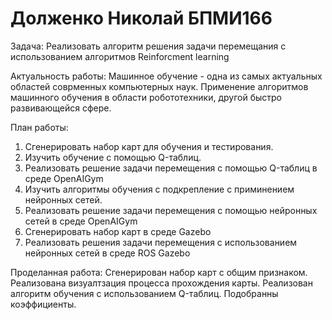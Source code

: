 # Долженко Николай БПМИ166
Задача:
Реализовать алгоритм решения задачи перемещания с использованием алгоритмов Reinforcment learning

Актуальность работы:
Машинное обучение - одна из самых актуальных областей соврменных компьютерных наук. Применение алгоритмов машинного обучения в области робототехники, другой быстро развивающейся сфере. 

План работы:
1) Сгенерировать набор карт для обучения и тестирования.
2) Изучить обучение с помощью Q-таблиц.
3) Реализовать решение задачи перемещения с помощью Q-таблиц в среде OpenAIGym
4) Изучить алгоритмы обучения с подкрепление с приминением нейронных сетей.
5) Реализовать решение задачи перемещения с помощью нейронных сетей в среде OpenAIGym
6) Сгенерировать набор карт в среде Gazebo
7) Реализовать решения задачи перемещения с использованием нейронных сетей в среде ROS Gazebo

Проделанная работа:
Сгенерирован набор карт с общим признаком.
Реализована визуалтзация процесса прохождения карты.
Реализован алгоритм обучения с использованием Q-таблиц. Подобранны коэффициенты.

